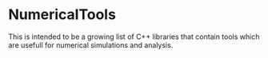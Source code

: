 # NumericalTools
This is intended to be a growing list of C++ libraries that contain tools which are usefull for numerical simulations and analysis.
